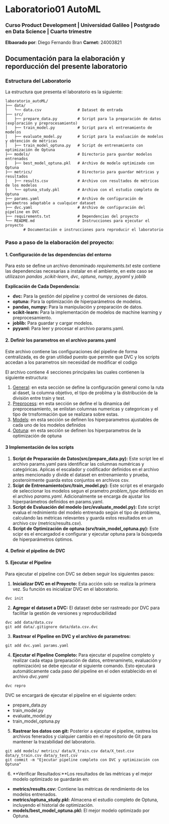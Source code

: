 # Laboratorio01 AutoML 
### Curso Product Development | Universidad Galileo | Postgrado en Data Science | Cuarto trimestre
**Elbaorado por**: Diego Fernando Bran  **Carnet:** 24003821

## Documentación para la elaboración y reporducción del presente laboratorio

### Estructura del Laboratorio
La estructura que presenta el laboratorio es la siguiente:
```
laboratorio_autoML/
├── data/
│   └── data.csv                # Dataset de entrada
├── src/
│   ├── prepare_data.py         # Script para la preparación de datos (exploración y preprocesamiento)
│   ├── train_model.py          # Script para el entrenamiento de modelos
│   ├── evaluate_model.py       # Script para la evaluación de modelos y obtención de métricas
│   ├── train_model_optuna.py   # Script de entrenamiento con optimización de Optuna
├── models/                     # Directorio para guardar modelos entrenados
│   ├── best_model_optuna.pkl   # Archivo de modelo optimizado con Optuna
├── metrics/                    # Directorio para guardar métricas y resultados
│   ├── results.csv             # Archivo con resultados de métricas de los modelos
│   └── optuna_study.pkl        # Archivo con el estudio completo de Optuna
├── params.yaml                 # Archivo de configuración de parámetros adaptable a cualquier dataset
├── dvc.yaml                    # Archivo de configuración del pipeline en DVC
├── requirements.txt            # Dependencias del proyecto
└── README.md                   # Instrucciones para ejecutar el proyecto
        # Documentación e instrucciones para reproducir el laboratorio
```

### Paso a paso de la elaboración del proyecto: 
#### 1. Configuración de las dependencias del entorno 
Para esto se define un archivo denominado *requirements.txt* este contiene las dependencias necesarias a instalar en el ambiente, en este caso se utilizazon *pandas* ,*scikit-learn*, *dvc*, *optuna*, *numpy*, *pyyaml* y *joblib*

**Explicación de Cada Dependencia:**
- **dvc:** Para la gestión del pipeline y control de versiones de datos.
- **optuna:** Para la optimización de hiperparámetros de modelos.
- **pandas, numpy:** Para la manipulación y preparación de datos.
- **scikit-learn:** Para la implementación de modelos de machine learning y preprocesamiento.
- **joblib:** Para guardar y cargar modelos.
- **pyyaml:** Para leer y procesar el archivo params.yaml.

#### 2. Definir los parametros en el archivo params.yaml
Este archivo contiene las configuraciones del pipeline de forma centralizada, es de gran utilidad puesto que permite que DVC y los scripts accedan a los parametros sin necesidad de modificar el codigo

El archivo contiene 4 secciones principales las cuales contienen la siguiente estructura: 
1. <u>General</u>: en esta sección se define la configuración general como la ruta al daset, la columna objetivo, el tipo de problma y la distribución de la división entre train y test. 
2. <u>Preprocess</u>: en esta sección se define el la dinamica del preprocesamiento, se enlistan columnas numericas y categoricas y el tipo de trnsformación que se realizara sobre estas.
3. <u>Models</u>: en esta sección se definen los hiperparametros ajustables de cada uno de los modelos definidos
4. <u>Optuna</u>: en esta sección se definen los hiperparametros de la optimización de optuna

#### 3 Implementación de los scripts 

1. **Script de Preparación de Datos(src/prepare_data.py):** Este script lee el archivo params.yaml para identificar las columnas numéricas y categóricas. Aplicas el escalador y codificador definidos en el archivo antes mencionado y divide el dataset en entrenamiento y prueba, posteroirmente guarda estos conjuntos en archivos csv.
2. **Scipt de Entrenamiento(src/train_model.py):** Este script es el enargado de seleccionar los modelos segun el prametro *problem_type* definido en el archivo *params.yaml*. Adicionalmente se encarga de ajustar los hiperparámetros definidos en params.yaml. 
3. **Script de Evaluación del modelo (src/evaluate_model.py):** Este script evalua el rednimiento del modelo entrenado según el tipo de problema, calculando las métricas relevantes y guarda estos resultados en un archivo csv (metrics/results.csv).
4. **Script de Optimización de optuna (srv/train_model_optuna.py):** Este scipr es el encargadod e configurar y ejecutar optuna para la búsqueda de hiperparámetros óptimos. 
#### 4. Definir el pipeline de DVC


#### 5. Ejecutar el Pipeline 
Para ejecutar el pipeline con DVC se deben seguir los siguientes pasos: 
1. **Inicializar DVC en el Proyecto:** Esta acción solo se realiza la primera vez. Su función es inicializar DVC en el laboratorio.
```
dvc init
```
2. **Agregar el dataset a DVC:** El dataset debe ser rastreado por DVC para facilitar la gestión de versiones y reproducibilidad 
```
dvc add data/data.csv
git add data/.gitignore data/data.csv.dvc
```
3. **Rastrear el Pipeline en DVC y el archivo de parametros:** 
```
git add dvc.yaml params.yaml
```
4. **Ejecutar el Pipeline Completo:** Para ejecutar el pupeline completo y realizar cada etapa (preparación de datos, entrenamineto, evaluación y optimización) se debe ejecutar el siguiente comando. Esto ejecutará automáticamente cada paso del pipeline en el oden establecido en el archivo *dvc.yaml*
```
dvc repro
```
DVC se encargará de ejecutar el pipeline en el siguiente orden:
- prepare_data.py 
- train_model.py 
- evaluate_model.py 
- train_model_optuna.py

5. **Rastrear los datos con git:** Posterior a ejecutar el pipeline, rastrea los archivos fenerados y cialquier cambio en el repositorio de Git para mantener la trazabilidad del laboratorio. 

```
git add models/ metrics/ data/X_train.csv data/X_test.csv data/y_train.csv data/y_test.csv
git commit -m "Ejecutar pipeline completo con DVC y optimización con Optuna"

```

6. **Verificar Resultados:**Los resultados de las métricas y el mejor modelo optimizado se guardarán en:

- **metrics/results.csv:** Contiene las métricas de rendimiento de los modelos entrenados.
- **metrics/optuna_study.pkl:** Almacena el estudio completo de Optuna, incluyendo el historial de optimización.
- **models/best_model_optuna.pkl:** El mejor modelo optimizado por Optuna.

